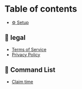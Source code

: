 # Table of contents

* [⚙ Setup](README.md)

## 📘 legal <a href="#important" id="important"></a>

* [Terms of Service](important/terms-of-service.md)
* [Privacy Policy](important/privacy-policy.md)

## 📄 Command List <a href="#commands" id="commands"></a>

* [Claim time](commands/claim-time.md)
